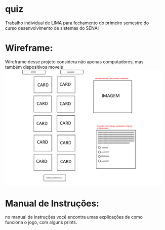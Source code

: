 # quiz
Trabalho individual de LIMA para fechamento do primeiro semestre do curso desenvolvimento de sistemas do SENAI

# Wireframe:
Wireframe desse projeto considera não apenas computadores, mas também dispositivos moveis 
![Wifeframe!](https://github.com/AnaCarolinaOliveira23/quiz/blob/main/WIREFRAME%20DO%20JOGO%20DE%20LIMA.png)
# Manual de Instruções:
no manual de instruções você encontra umas explicações de como funciona o jogo, com alguns prints.


